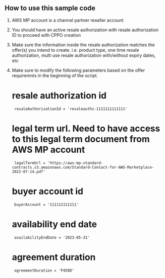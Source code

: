 ## How to use this sample code

1. AWS MP account is a channel partner reseller account
2. You should have an active resale authorization with resale authorization ID
    to proceed with CPPO creation
3. Make sure the information inside the resale authorization matches the offer(s) you intend to create.
    i.e. product type, one time resale authorization, multi use resale authorization with/without expiry dates, etc
4. Make sure to modify the following parameters based on the offer requiremnts
    in the beginning of the script.

    # resale authorization id
        resaleAuthorizationId = 'resaleauthz-1111111111111'
    # legal term url. Need to have access to this legal term document from AWS MP account
        legalTermUrl = 'https://aws-mp-standard-contracts.s3.amazonaws.com/Standard-Contact-for-AWS-Marketplace-2022-07-14.pdf'
    # buyer account id
        buyerAccount = '111111111111'
    # availability end date
        availabilityEndDate = '2023-05-31'
    # agreement duration
        agreementDuration = 'P450D'
